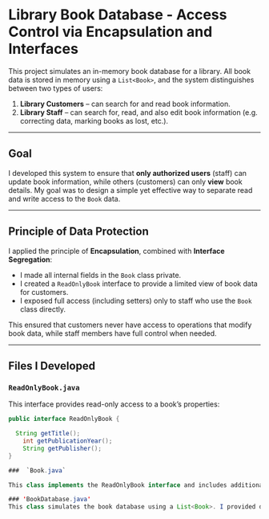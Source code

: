 # Library Book Database - Access Control via Encapsulation and Interfaces

This project simulates an in-memory book database for a library. All book data is stored in memory using a `List<Book>`, and the system distinguishes between two types of users:

1. **Library Customers** – can search for and read book information.
2. **Library Staff** – can search for, read, and also edit book information (e.g. correcting data, marking books as lost, etc.).

---

## Goal

I developed this system to ensure that **only authorized users** (staff) can update book information, while others (customers) can only **view** book details. My goal was to design a simple yet effective way to separate read and write access to the `Book` data.

---

## Principle of Data Protection

I applied the principle of **Encapsulation**, combined with **Interface Segregation**:

- I made all internal fields in the `Book` class private.
- I created a `ReadOnlyBook` interface to provide a limited view of book data for customers.
- I exposed full access (including setters) only to staff who use the `Book` class directly.

This ensured that customers never have access to operations that modify book data, while staff members have full control when needed.

---

## Files I Developed

###  `ReadOnlyBook.java`

This interface provides read-only access to a book’s properties:

```java
public interface ReadOnlyBook {

  String getTitle();
    int getPublicationYear();
    String getPublisher();
}

###  `Book.java`

This class implements the ReadOnlyBook interface and includes additional setters for editing book data. I used encapsulation to protect the internal state and added validation inside the setters to ensure the integrity of the data.

### 'BookDatabase.java'
This class simulates the book database using a List<Book>. I provided different views of the books for different user roles:
